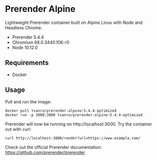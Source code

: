 # Prerender Alpine

Lightweight Prerender container built on Alpine Linux with Node and Headless Chrome.

- Prerender 5.4.4
- Chromium 68.0.3440.106-r0
- Node 10.12.0

## Requirements

- Docker

## Usage

Pull and run the image:

```
docker pull tvanro/prerender-alpine:5.4.4-optimized
docker run -p 3000:3000 tvanro/prerender-alpine:5.4.4-optimized
```
Prerender will now be running on http://localhost:3000. Try the container out with curl:

```
curl http://localhost:3000/render?url=https://www.example.com/
```

Check out the official Prerender documentation: https://github.com/prerender/prerender
